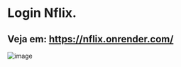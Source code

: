 # Login Nflix.
## Veja em: https://nflix.onrender.com/
![image](https://github.com/user-attachments/assets/f955d3bf-17f4-40c8-99fe-6c118ccae59c)

